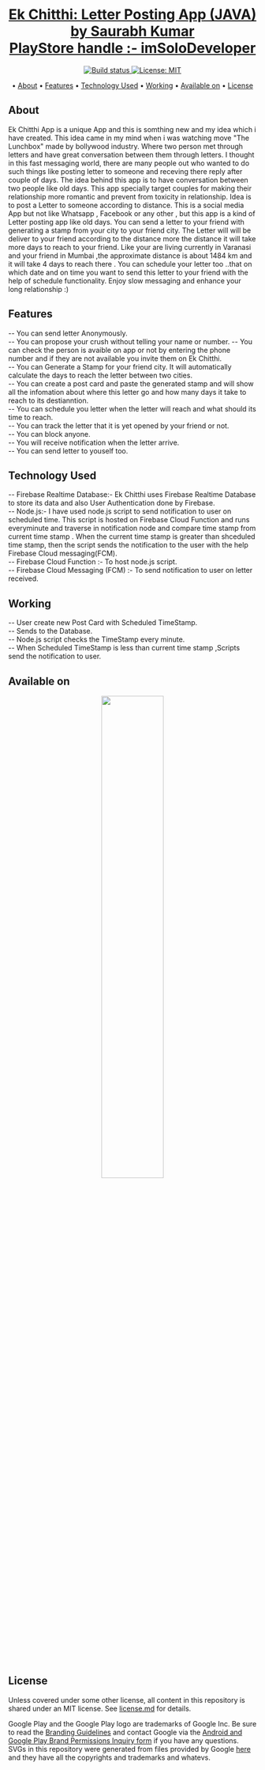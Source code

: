 <p>
    <h1 align="center">
        <a href="https://play.google.com/store/apps/details?id=com.mac.ekchitthi">
            Ek Chitthi: Letter Posting App (JAVA) by Saurabh Kumar<br>PlayStore handle :- imSoloDeveloper
        </a>
    </h1>
</p>


<p align="center">
    <a href="https://play.google.com/store/apps/details?id=com.mac.ekchitthi">
        <img src="https://travis-ci.org/steverichey/google-play-badge-svg.svg?branch=master" alt="Build status">
    </a>
    <a href="./license.md">
        <img src="https://img.shields.io/badge/License-MIT-lightgrey.svg" alt="License: MIT">
    </a>
</p>

<p align="center">
  • <a href="#about">About</a>
  • <a href="#features">Features</a>
  • <a href="#technology-used">Technology Used</a>
  • <a href="#working">Working</a>
  • <a href="#available-on">Available on</a>
  • <a href="#license">License</a>


</p>



## About

Ek Chitthi App is a unique App and this is somthing new and my idea which i have created.
This idea came in my mind when i was watching move "The Lunchbox" made by bollywood industry.
Where two person met through letters and have great conversation between them through letters.
I thought in this fast messaging world, there are many people out who wanted to do such things like posting letter to someone and receving there reply after couple of days.
The idea behind this app is to have conversation between two people like old days. This app specially target couples for making their relationship more romantic and 
prevent from toxicity in relationship.
Idea is to post a Letter to someone according to distance. 
This is a social media App but not like Whatsapp , Facebook or any other , but this app is a kind of Letter posting app like old days.
You can send a letter to your friend with generating a stamp from your city to your friend city.
The Letter will will be deliver to your friend according to the distance more the distance it will take more days to reach to your friend.
Like your are living currently in Varanasi and your friend in Mumbai ,the approximate distance is about 1484 km and it will take 4 days to reach there .
You can schedule your letter too ..that on which date and on time you want to send this letter to your friend with the help of schedule functionality. 
Enjoy slow messaging and enhance your long relationship :)

## Features
-- You can send letter Anonymously.<br>
-- You can propose your crush without telling your name or number.
-- You can check the person is avaible on app or not by entering the phone number and if they are not available you invite them on Ek Chitthi.<br>
-- You can Generate a Stamp for your friend city. It will automatically calculate the days to reach the letter between two cities.<br> 
-- You can create a post card and paste the generated stamp and will show all the infomation about where this letter go and how many days it take to reach to its destianntion.<br>
-- You can schedule you letter when the letter will reach and what should its time to reach.<br>
-- You can track the letter that it is yet opened by your friend or not.<br>
-- You can block anyone.<br>
-- You will receive notification when the letter arrive.<br>
-- You can send letter to youself too.<br>

## Technology Used

-- Firebase Realtime Database:- Ek Chitthi uses Firebase Realtime Database to store its data and also User Authentication done by Firebase.<br>
-- Node.js:- I have used node.js script to send notification to user on scheduled time. This script is hosted on Firebase Cloud Function and runs everyminute
   and traverse in notification node and compare time stamp from current time stamp . When the current time stamp is greater than shceduled time stamp, then the script
   sends the notification to the user with the help Firebase Cloud messaging(FCM).<br>
-- Firebase Cloud Function :- To host node.js script.<br>
-- Firebase Cloud Messaging (FCM) :- To send notification to user on letter received.<br>


## Working
-- User create new Post Card with Scheduled TimeStamp.<br>
-- Sends to the Database.<br>
-- Node.js script checks the TimeStamp every minute.<br>
-- When Scheduled TimeStamp is less than current time stamp ,Scripts send the notification to user.<br>






## Available on

<p align="center">
<a href="https://play.google.com/store/apps/details?id=com.mac.ekchitthic">
<img src="https://cdn.jsdelivr.net/gh/dev-iamsaurabh/BMICalculator/play.svg" width="50%">
</a>
</p>


## License

Unless covered under some other license, all content in this repository is shared under an MIT license. See [license.md](./license.md) for details.

Google Play and the Google Play logo are trademarks of Google Inc. Be sure to read the [Branding Guidelines](https://developer.android.com/distribute/tools/promote/brand.html) and contact Google via the [Android and Google Play Brand Permissions Inquiry form](https://support.google.com/googleplay/contact/brand_developer) if you have any questions. SVGs in this repository were generated from files provided by Google [here](https://play.google.com/intl/en_us/badges/) and they have all the copyrights and trademarks and whatevs.

  
